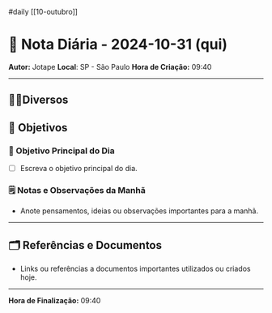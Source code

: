 #daily
[[10-outubro]]
# 📅 Nota Diária - 2024-10-31 (qui)

**Autor:** Jotape
**Local**: SP - São Paulo
**Hora de Criação:** 09:40

---
## 🤝🏻Diversos

## 🌄 Objetivos
### 🎯 Objetivo Principal do Dia
- [ ] Escreva o objetivo principal do dia.

### 🗒️ Notas e Observações da Manhã
- Anote pensamentos, ideias ou observações importantes para a manhã.
---
## 🗂️ Referências e Documentos
- Links ou referências a documentos importantes utilizados ou criados hoje.

---

**Hora de Finalização:** 09:40
